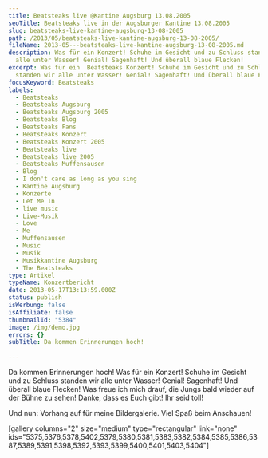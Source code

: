 ```yaml
---
title: Beatsteaks live @Kantine Augsburg 13.08.2005
seoTitle: Beatsteaks live in der Augsburger Kantine 13.08.2005
slug: beatsteaks-live-kantine-augsburg-13-08-2005
path: /2013/05/beatsteaks-live-kantine-augsburg-13-08-2005/
fileName: 2013-05---beatsteaks-live-kantine-augsburg-13-08-2005.md
description: Was für ein Konzert! Schuhe im Gesicht und zu Schluss standen wir
  alle unter Wasser! Genial! Sagenhaft! Und überall blaue Flecken!
excerpt: Was für ein  Beatsteaks Konzert! Schuhe im Gesicht und zu Schluss
  standen wir alle unter Wasser! Genial! Sagenhaft! Und überall blaue Flecken!
focusKeyword: Beatsteaks
labels:
  - Beatsteaks
  - Beatsteaks Augsburg
  - Beatsteaks Augsburg 2005
  - Beatsteaks Blog
  - Beatsteaks Fans
  - Beatsteaks Konzert
  - Beatsteaks Konzert 2005
  - Beatsteaks live
  - Beatsteaks live 2005
  - Beatsteaks Muffensausen
  - Blog
  - I don't care as long as you sing
  - Kantine Augsburg
  - Konzerte
  - Let Me In
  - live music
  - Live-Musik
  - Love
  - Me
  - Muffensausen
  - Music
  - Musik
  - Musikkantine Augsburg
  - The Beatsteaks
type: Artikel
typeName: Konzertbericht
date: 2013-05-17T13:13:59.000Z
status: publish
isWerbung: false
isAffiliate: false
thumbnailId: "5384"
image: /img/demo.jpg
errors: {}
subTitle: Da kommen Erinnerungen hoch!
  
---
```


Da kommen Erinnerungen hoch! Was für ein Konzert! Schuhe im Gesicht und zu
Schluss standen wir alle unter Wasser! Genial! Sagenhaft! Und überall blaue
Flecken! Was freue ich mich drauf, die Jungs bald wieder auf der Bühne zu sehen!
Danke, dass es Euch gibt! Ihr seid toll!

Und nun: Vorhang auf für meine Bildergalerie. Viel Spaß beim Anschauen!

[gallery columns="2" size="medium" type="rectangular" link="none"
ids="5375,5376,5378,5402,5379,5380,5381,5383,5382,5384,5385,5386,5387,5389,5391,5398,5392,5393,5399,5400,5401,5403,5404"]

  